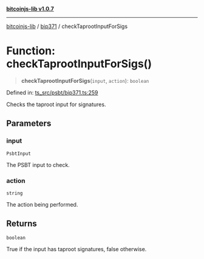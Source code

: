[**bitcoinjs-lib v1.0.7**](../../../README.md)

***

[bitcoinjs-lib](../../../README.md) / [bip371](../README.md) / checkTaprootInputForSigs

# Function: checkTaprootInputForSigs()

> **checkTaprootInputForSigs**(`input`, `action`): `boolean`

Defined in: [ts\_src/psbt/bip371.ts:259](https://github.com/sCrypt-Inc/bitcoinjs-lib/blob/e3b2d1c4c35cd925f8b17063dc9eb0300cab46a2/ts_src/psbt/bip371.ts#L259)

Checks the taproot input for signatures.

## Parameters

### input

`PsbtInput`

The PSBT input to check.

### action

`string`

The action being performed.

## Returns

`boolean`

True if the input has taproot signatures, false otherwise.
